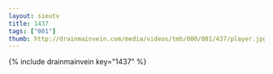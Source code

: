 ```yaml
--- 
layout: sieutv
title: 1437
tags: ["001"]
thumb: http://drainmainvein.com/media/videos/tmb/000/001/437/player.jpg
---
```

{% include drainmainvein key="1437" %} 
